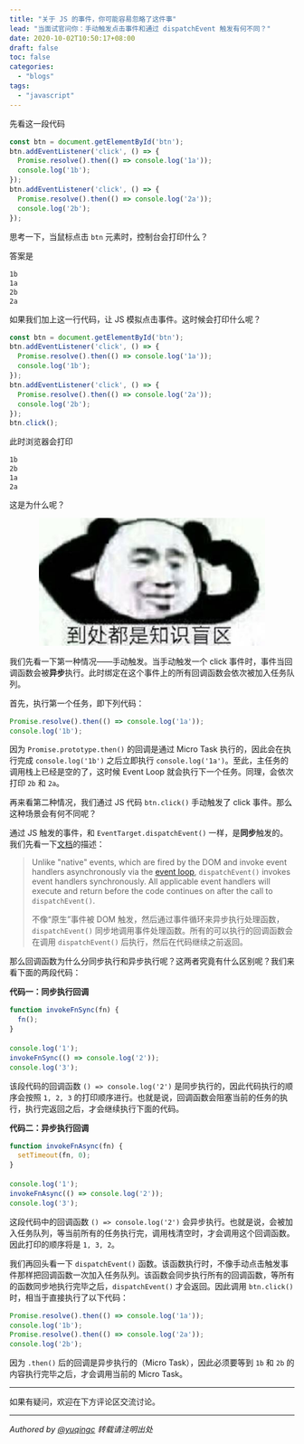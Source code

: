 ```yaml
---
title: "关于 JS 的事件，你可能容易忽略了这件事"
lead: "当面试官问你：手动触发点击事件和通过 dispatchEvent 触发有何不同？"
date: 2020-10-02T10:50:17+08:00
draft: false
toc: false
categories:
  - "blogs"
tags:
  - "javascript"
---
```



先看这一段代码

```js
const btn = document.getElementById('btn');
btn.addEventListener('click', () => {
  Promise.resolve().then(() => console.log('1a'));
  console.log('1b');
});
btn.addEventListener('click', () => {
  Promise.resolve().then(() => console.log('2a'));
  console.log('2b');
});
```

思考一下，当鼠标点击 `btn` 元素时，控制台会打印什么？

答案是

```
1b
1a
2b
2a
```

如果我们加上这一行代码，让 JS 模拟点击事件。这时候会打印什么呢？

```js {linenos=table,hl_lines=["10"]}
const btn = document.getElementById('btn');
btn.addEventListener('click', () => {
  Promise.resolve().then(() => console.log('1a'));
  console.log('1b');
});
btn.addEventListener('click', () => {
  Promise.resolve().then(() => console.log('2a'));
  console.log('2b');
});
btn.click();
```

此时浏览器会打印

```
1b
2b
1a
2a
```

这是为什么呢？

<div style="text-align:center; margin: 10px;"><img src="/images/memes/confusing.jpg" width="400px"/></div>

我们先看一下第一种情况——手动触发。当手动触发一个 click 事件时，事件当回调函数会被**异步**执行。此时绑定在这个事件上的所有回调函数会依次被加入任务队列。

首先，执行第一个任务，即下列代码：

```js
Promise.resolve().then(() => console.log('1a'));
console.log('1b');
```

因为 `Promise.prototype.then()` 的回调是通过 Micro Task 执行的，因此会在执行完成 `console.log('1b')` 之后立即执行 `console.log('1a')`。至此，主任务的调用栈上已经是空的了，这时候 Event Loop 就会执行下一个任务。同理，会依次打印 `2b` 和 `2a`。

再来看第二种情况，我们通过 JS 代码 `btn.click()` 手动触发了 click 事件。那么这种场景会有何不同呢？

通过 JS 触发的事件，和 `EventTarget.dispatchEvent()` 一样，是**同步**触发的。我们先看一下[文档](https://developer.mozilla.org/en-US/docs/Web/API/EventTarget/dispatchEvent)的描述：

>Unlike "native" events, which are fired by the DOM and invoke event handlers asynchronously via the [event loop](https://developer.mozilla.org/en-US/docs/Web/JavaScript/EventLoop), `dispatchEvent()` invokes event handlers synchronously. All applicable event handlers will execute and return before the code continues on after the call to `dispatchEvent()`.
>
> 不像“原生”事件被 DOM 触发，然后通过事件循环来异步执行处理函数，`dispatchEvent()` 同步地调用事件处理函数。所有的可以执行的回调函数会在调用 `dispatchEvent()` 后执行，然后在代码继续之前返回。

那么回调函数为什么分同步执行和异步执行呢？这两者究竟有什么区别呢？我们来看下面的两段代码：

**代码一：同步执行回调**

```js
function invokeFnSync(fn) {
  fn();
}

console.log('1');
invokeFnSync(() => console.log('2'));
console.log('3');
```

该段代码的回调函数 `() => console.log('2')` 是同步执行的，因此代码执行的顺序会按照 `1, 2, 3` 的打印顺序进行。也就是说，回调函数会阻塞当前的任务的执行，执行完返回之后，才会继续执行下面的代码。

**代码二：异步执行回调**


```js
function invokeFnAsync(fn) {
  setTimeout(fn, 0);
}

console.log('1');
invokeFnAsync(() => console.log('2'));
console.log('3');
```

这段代码中的回调函数 `() => console.log('2')` 会异步执行。也就是说，会被加入任务队列，等当前所有的任务执行完，调用栈清空时，才会调用这个回调函数。因此打印的顺序将是 `1, 3, 2`。

我们再回头看一下 `dispatchEvent()` 函数。该函数执行时，不像手动点击触发事件那样把回调函数一次加入任务队列。该函数会同步执行所有的回调函数，等所有的函数同步地执行完毕之后，`dispatchEvent()` 才会返回。因此调用 `btn.click()` 时，相当于直接执行了以下代码：

```js
Promise.resolve().then(() => console.log('1a'));
console.log('1b');
Promise.resolve().then(() => console.log('2a'));
console.log('2b');
```

因为 `.then()` 后的回调是异步执行的（Micro Task），因此必须要等到 `1b` 和 `2b` 的内容执行完毕之后，才会调用当前的 Micro Task。

---

如果有疑问，欢迎在下方评论区交流讨论。

---
*Authored by <a target="_blank" href="https://github.com/yuqingc">@yuqingc</a> 转载请注明出处*
